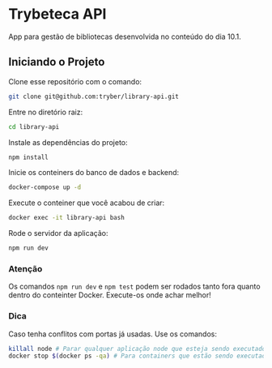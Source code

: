 # Trybeteca API

App para gestão de bibliotecas desenvolvida no conteúdo do dia 10.1.

## Iniciando o Projeto

Clone esse repositório com o comando:

```bash
git clone git@github.com:tryber/library-api.git
```

Entre no diretório raiz:

```bash
cd library-api
```

Instale as dependências do projeto:

```bash
npm install
```

Inicie os conteiners do banco de dados e backend:

```bash
docker-compose up -d
```

Execute o conteiner que você acabou de criar:

```bash
docker exec -it library-api bash
```

Rode o servidor da aplicação:

```bash
npm run dev
```

### Atenção

Os comandos `npm run dev` e `npm test` podem ser rodados tanto fora quanto dentro do conteinter Docker. Execute-os onde achar melhor!

### Dica

Caso tenha conflitos com portas já usadas. Use os comandos:

```bash
killall node # Parar qualquer aplicação node que esteja sendo executados na máquina!
docker stop $(docker ps -qa) # Para containers que estão sendo executados!
```
